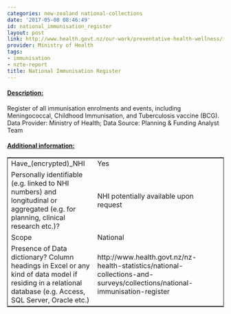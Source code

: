 ```yaml
---
categories: new-zealand national-collections
date: '2017-05-08 08:46:49'
id: national_immunisation_register
layout: post
link: http://www.health.govt.nz/our-work/preventative-health-wellness/immunisation/national-immunisation-register
provider: Ministry of Health
tags:
- immunisation
- nzte-report
title: National Immunisation Register
---
```



 <h4> <u>Description:</u> </h4>
Register of all immunisation enrolments and events, including Meningococcal, Childhood Immunisation, and Tuberculosis vaccine (BCG). Data Provider: Ministry of Health; Data Source: Planning & Funding Analyst Team
 <h4> <u>Additional information:</u> </h4>
 <table style="border: 1px solid">
 <tr> <td width="40%">Have_(encrypted)_NHI</td> <td>Yes</td> </tr>
 <tr> <td width="40%">Personally identifiable (e.g. linked to NHI numbers) and longitudinal or aggregated (e.g. for planning, clinical research etc.)?</td> <td>NHI potentially available upon request</td> </tr>
 <tr> <td width="40%">Scope</td> <td>National</td> </tr>
 <tr> <td width="40%">Presence of Data dictionary? Column headings in Excel or any kind of data model if residing in a relational database (e.g. Access, SQL Server, Oracle etc.) </td> <td>http://www.health.govt.nz/nz-health-statistics/national-collections-and-surveys/collections/national-immunisation-register</td> </tr>
 </table>
